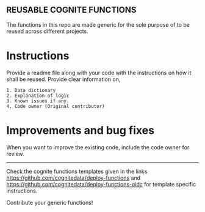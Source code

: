 ## REUSABLE COGNITE FUNCTIONS

The functions in this repo are made generic for the sole purpose of to be reused across different projects.

# Instructions

Provide a readme file along with your code with the instructions on how it shall be reused. Provide clear information on,

	1. Data dictionary
	2. Explanation of logic
	3. Known issues if any.
	4. Code owner (Original contributor)
	
# Improvements and bug fixes

  When you want to improve the existing code, include the code owner for review.
  
------------  
Check the cognite functions templates given in the links https://github.com/cognitedata/deploy-functions and https://github.com/cognitedata/deploy-functions-oidc for template specific instructions.


Contribute your generic functions! 
